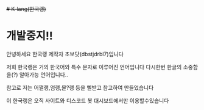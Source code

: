 ~~# K-lang(한국랭)~~
# 개발중지!!
안녕하세요 한국랭 제작자 초보닷(dbstjdrbl7)입니다

저희 한국랭은 거의 한국어와 특수 문자로 이루어진 언어입니다
다시한번 한글의 소중함을(?) 알아가능 언어입니다..

참고로 저는 어쩔랭,엄랭,몰?랭 등을 삘받고 참고하여 만들었습니다 

이 한국랭은 오직 사이트와 디스코드 봇 대시보드에서만 이용할수있습니다
